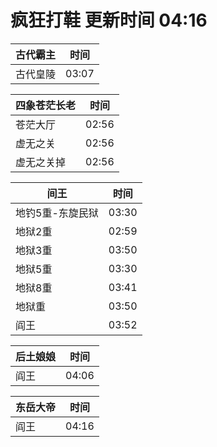 # 疯狂打鞋 更新时间 04:16

| 古代霸主   | 时间    |
|--------|-------|
| 古代皇陵 | 03:07 |

| 四象苍茫长老   | 时间    |
|--------|-------|
| 苍茫大厅 | 02:56 |
| 虚无之关 | 02:56 |
| 虚无之关掉 | 02:56 |

| 间王   | 时间    |
|--------|-------|
| 地钓5重-东旋民狱 | 03:30 |
| 地狱2重 | 02:59 |
| 地狱3重 | 03:50 |
| 地狱5重 | 03:30 |
| 地狱8重 | 03:41 |
| 地狱重 | 03:50 |
| 阎王 | 03:52 |

| 后土娘娘   | 时间    |
|--------|-------|
| 阎王 | 04:06 |

| 东岳大帝   | 时间    |
|--------|-------|
| 阎王 | 04:16 |